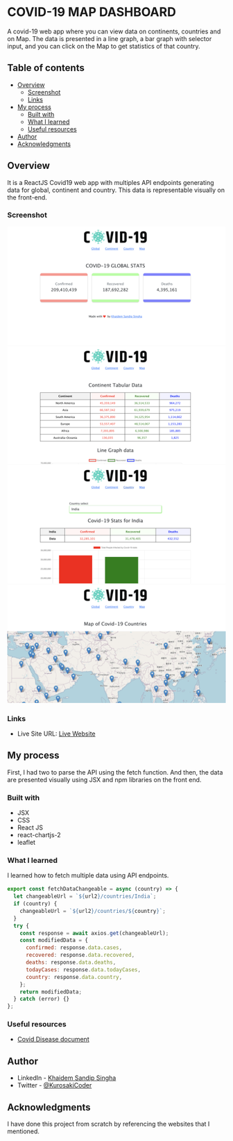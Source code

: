 # COVID-19 MAP DASHBOARD

A covid-19 web app where you can view data on continents, countries and on Map. The data is presented in a line graph, a bar graph with selector input, and you can click on the Map to get statistics of that country.

## Table of contents

- [Overview](#overview)
  - [Screenshot](#screenshot)
  - [Links](#links)
- [My process](#my-process)
  - [Built with](#built-with)
  - [What I learned](#what-i-learned)
  - [Useful resources](#useful-resources)
- [Author](#author)
- [Acknowledgments](#acknowledgments)

## Overview

It is a ReactJS Covid19 web app with multiples API endpoints generating data for global, continent and country. This data is representable visually on the front-end.

### Screenshot

![](images/image1.png)
![](images/image2.png)
![](images/image3.png)
![](images/image4.png)

### Links

- Live Site URL: [Live Website](https://kurosakicoder.github.io/Covid19MapStatistics/)

## My process

First, I had two to parse the API using the fetch function. And then, the data are presented visually using JSX and npm libraries on the front end.

### Built with

- JSX
- CSS
- React JS
- react-chartjs-2
- leaflet

### What I learned

I learned how to fetch multiple data using API endpoints.

```js
export const fetchDataChangeable = async (country) => {
  let changeableUrl = `${url2}/countries/India`;
  if (country) {
    changeableUrl = `${url2}/countries/${country}`;
  }
  try {
    const response = await axios.get(changeableUrl);
    const modifiedData = {
      confirmed: response.data.cases,
      recovered: response.data.recovered,
      deaths: response.data.deaths,
      todayCases: response.data.todayCases,
      country: response.data.country,
    };
    return modifiedData;
  } catch (error) {}
};
```

### Useful resources

- [Covid Disease document](https://disease.sh/docs/)

## Author

- LinkedIn - [Khaidem Sandip Singha ](https://www.linkedin.com/in/khaidemsandip/)
- Twitter - [@KurosakiCoder](https://twitter.com/KurosakiCoder)

## Acknowledgments

I have done this project from scratch by referencing the websites that I mentioned.
